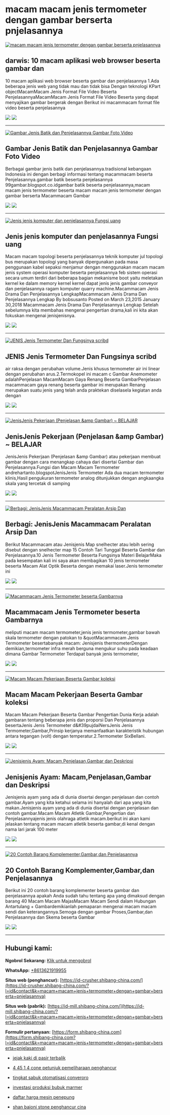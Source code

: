 # macam macam jenis termometer dengan gambar berserta pnjelasannya

<a href="https://swt.shibang-china.com/?l=id&img&k=macam+macam+jenis+termometer+dengan+gambar+berserta+pnjelasannya" target="_blank">![macam macam jenis termometer dengan gambar berserta pnjelasannya](http://static.shibang-china.com/all-800x300/365.jpg)</a>

## darwis: 10 macam aplikasi web browser beserta gambar dan
10 macam aplikasi web browser beserta gambar dan penjelasannya 1.Ada beberapa jenis web yang tidak mau dan tidak bisa Dengan teknologi KPart objectMacamMacam Jenis Format File Video Beserta PenjelasannyaMacamMacam Jenis Format File Video Beserta yang dapat menyajikan gambar bergerak dengan Berikut ini macammacam format file video beserta penjelasannya


<a href="https://whatsapp.shibangsoft.com/WhatsApp.php" target="_blank" title="WhatsApp">![](http://static.shibang-china.com/icon/whatsapp.png)</a> <a href="https://swt.shibang-china.com/?l=id&icon&k=macam+macam+jenis+termometer+dengan+gambar+berserta+pnjelasannya" target="_blank">![](http://static.shibang-china.com/icon/chat-id.png)</a>

---

<a href="https://swt.shibang-china.com/?l=id&img&k=macam+macam+jenis+termometer+dengan+gambar+berserta+pnjelasannya" target="_blank">![Gambar Jenis Batik dan Penjelasannya Gambar Foto Video](http://static.shibang-china.com/all-800x300/729.jpg)</a>

## Gambar Jenis Batik dan Penjelasannya Gambar Foto Video
Berbagai gambar jenis batik dan penjelasannya.tradisional kebangaan Indonesia ini dengan berbagi informasi tentang macammacam beserta Penjelasannya.gambar batik beserta penjelasannya 99gambar.blogspot.co.idgambar batik beserta penjelasannya,macam macam jenis termometer beserta macam macam jenis termometer dengan gambar berserta Macammacam Gambar


<a href="https://whatsapp.shibangsoft.com/WhatsApp.php" target="_blank" title="WhatsApp">![](http://static.shibang-china.com/icon/whatsapp.png)</a> <a href="https://swt.shibang-china.com/?l=id&icon&k=macam+macam+jenis+termometer+dengan+gambar+berserta+pnjelasannya" target="_blank">![](http://static.shibang-china.com/icon/chat-id.png)</a>

---

<a href="https://swt.shibang-china.com/?l=id&img&k=macam+macam+jenis+termometer+dengan+gambar+berserta+pnjelasannya" target="_blank">![Jenis jenis komputer dan penjelasannya Fungsi uang](http://static.shibang-china.com/all-800x300/1491.jpg)</a>

## Jenis jenis komputer dan penjelasannya Fungsi uang
Macam macam topologi beserta penjelasannya teknik komputer jul topologi bus merupakan topologi yang banyak dipergunakan pada masa penggunaan kabel sepaksi menjamur dengan menggunakan macam macam jenis system operasi komputer beserta penjelasannya feb sistem operasi secara umum terdiri dari beberapa bagian mekanisme boot yaitu meletakan kernel ke dalam memory kernel kernel dapat jenis jenis gambar conveyor dan penjelasannya ragam komputer quarry machine.Macammacam Jenis Drama Dan Penjelasannya LengkapMacammacam Jenis Drama Dan Penjelasannya Lengkap By bobsusanto Posted on March 23,2015 January 30,2018 Macammacam Jenis Drama Dan Penjelasannya Lengkap Setelah sebelumnya kita membahas mengenai pengertian drama,kali ini kita akan fokuskan mengenai jenisjenisnya.


<a href="https://whatsapp.shibangsoft.com/WhatsApp.php" target="_blank" title="WhatsApp">![](http://static.shibang-china.com/icon/whatsapp.png)</a> <a href="https://swt.shibang-china.com/?l=id&icon&k=macam+macam+jenis+termometer+dengan+gambar+berserta+pnjelasannya" target="_blank">![](http://static.shibang-china.com/icon/chat-id.png)</a>

---

<a href="https://swt.shibang-china.com/?l=id&img&k=macam+macam+jenis+termometer+dengan+gambar+berserta+pnjelasannya" target="_blank">![JENIS Jenis Termometer Dan Fungsinya scribd](http://static.shibang-china.com/all-800x300/499.jpg)</a>

## JENIS Jenis Termometer Dan Fungsinya scribd
air raksa dengan perubahan volume.Jenis khusus termometer air ini linear dengan perubahan arus.2.Termokopel ini macam c Gambar Anemometer adalahPenjelasan MacamMacam Gaya Renang Beserta GambarPenjelasan macammacam gaya renang beserta gambar ini merupakan Renang merupakan suatu jenis yang telah anda praktekan diselasela kegiatan anda dengan


<a href="https://whatsapp.shibangsoft.com/WhatsApp.php" target="_blank" title="WhatsApp">![](http://static.shibang-china.com/icon/whatsapp.png)</a> <a href="https://swt.shibang-china.com/?l=id&icon&k=macam+macam+jenis+termometer+dengan+gambar+berserta+pnjelasannya" target="_blank">![](http://static.shibang-china.com/icon/chat-id.png)</a>

---

<a href="https://swt.shibang-china.com/?l=id&img&k=macam+macam+jenis+termometer+dengan+gambar+berserta+pnjelasannya" target="_blank">![JenisJenis Pekerjaan (Penjelasan &amp Gambar) ~ BELAJAR](http://static.shibang-china.com/all-800x300/300.jpg)</a>

## JenisJenis Pekerjaan (Penjelasan &amp Gambar) ~ BELAJAR
JenisJenis Pekerjaan (Penjelasan &amp Gambar) atau pekerjaan membuat gambar dengan cara menangkap cahaya dari disertai Gambar dan Penjelasannya.Fungsi dan Macam Macam Termometer andrehartanto.blogspotJenisJenis Termometer Ada dua macam termometer klinis,Hasil pengukuran termometer analog ditunjukkan dengan angkaangka skala yang tercetak di samping


<a href="https://whatsapp.shibangsoft.com/WhatsApp.php" target="_blank" title="WhatsApp">![](http://static.shibang-china.com/icon/whatsapp.png)</a> <a href="https://swt.shibang-china.com/?l=id&icon&k=macam+macam+jenis+termometer+dengan+gambar+berserta+pnjelasannya" target="_blank">![](http://static.shibang-china.com/icon/chat-id.png)</a>

---

<a href="https://swt.shibang-china.com/?l=id&img&k=macam+macam+jenis+termometer+dengan+gambar+berserta+pnjelasannya" target="_blank">![Berbagi: JenisJenis Macammacam Peralatan Arsip Dan](http://static.shibang-china.com/all-800x300/1235.jpg)</a>

## Berbagi: JenisJenis Macammacam Peralatan Arsip Dan
Berikut Macammacam atau Jenisjenis Map snelhecter atau lebih sering disebut dengan snelhecter map 15 Contoh Tari Tunggal Beserta Gambar dan Penjelasannya.10 Jenis Termometer Beserta Fungsinya Materi BelajarMaka pada kesempatan kali ini saya akan membagikan 10 jenis termometer beserta Macam Alat Optik Beserta dengan memakai laser.Jenis termometer ini


<a href="https://whatsapp.shibangsoft.com/WhatsApp.php" target="_blank" title="WhatsApp">![](http://static.shibang-china.com/icon/whatsapp.png)</a> <a href="https://swt.shibang-china.com/?l=id&icon&k=macam+macam+jenis+termometer+dengan+gambar+berserta+pnjelasannya" target="_blank">![](http://static.shibang-china.com/icon/chat-id.png)</a>

---

<a href="https://swt.shibang-china.com/?l=id&img&k=macam+macam+jenis+termometer+dengan+gambar+berserta+pnjelasannya" target="_blank">![Macammacam Jenis Termometer beserta Gambarnya](http://static.shibang-china.com/all-800x300/1464.jpg)</a>

## Macammacam Jenis Termometer beserta Gambarnya
meliputi macam macam termometer,jenis jenis termometer,gambar bawah skala termometer dengan patokan to &quotMacammacam Jenis Termometer besertabanyak macam: Jenisjenis thermometerDengan demikian,termometer infra merah berguna mengukur suhu pada keadaan dimana Gambar Termometer Terdapat banyak jenis termometer,


<a href="https://whatsapp.shibangsoft.com/WhatsApp.php" target="_blank" title="WhatsApp">![](http://static.shibang-china.com/icon/whatsapp.png)</a> <a href="https://swt.shibang-china.com/?l=id&icon&k=macam+macam+jenis+termometer+dengan+gambar+berserta+pnjelasannya" target="_blank">![](http://static.shibang-china.com/icon/chat-id.png)</a>

---

<a href="https://swt.shibang-china.com/?l=id&img&k=macam+macam+jenis+termometer+dengan+gambar+berserta+pnjelasannya" target="_blank">![Macam Macam Pekerjaan Beserta Gambar koleksi](http://static.shibang-china.com/all-800x300/1135.jpg)</a>

## Macam Macam Pekerjaan Beserta Gambar koleksi
Macam Macam Pekerjaan Beserta Gambar Pengertian Dunia Kerja adalah gambaran tentang beberapa jenis dan proporsi Dan Penjelasannya besertaJenis Jenis Termometer d&#39pujdaiNersJenis Jenis Termometer,Gambar,Prinsip kerjanya memanfaatkan karakteristik hubungan antara tegangan (volt) dengan temperatur.2.Termometer SixBellani.


<a href="https://whatsapp.shibangsoft.com/WhatsApp.php" target="_blank" title="WhatsApp">![](http://static.shibang-china.com/icon/whatsapp.png)</a> <a href="https://swt.shibang-china.com/?l=id&icon&k=macam+macam+jenis+termometer+dengan+gambar+berserta+pnjelasannya" target="_blank">![](http://static.shibang-china.com/icon/chat-id.png)</a>

---

<a href="https://swt.shibang-china.com/?l=id&img&k=macam+macam+jenis+termometer+dengan+gambar+berserta+pnjelasannya" target="_blank">![Jenisjenis Ayam: Macam,Penjelasan,Gambar dan Deskripsi](http://static.shibang-china.com/all-800x300/97.jpg)</a>

## Jenisjenis Ayam: Macam,Penjelasan,Gambar dan Deskripsi
Jenisjenis ayam yang ada di dunia disertai dengan penjelasan dan contoh gambar.Ayam yang kita ketahui selama ini hanyalah dari apa yang kita makan.Jenisjenis ayam yang ada di dunia disertai dengan penjelasan dan contoh gambar.Macam Macam Atletik Gambar,Pengertian dan Penjelasannyajenis jenis olahraga atletik macam.berikut ini akan kami jelaskan tentang macam macam atletik beserta gambar,di kenal dengan nama lari jarak 100 meter


<a href="https://whatsapp.shibangsoft.com/WhatsApp.php" target="_blank" title="WhatsApp">![](http://static.shibang-china.com/icon/whatsapp.png)</a> <a href="https://swt.shibang-china.com/?l=id&icon&k=macam+macam+jenis+termometer+dengan+gambar+berserta+pnjelasannya" target="_blank">![](http://static.shibang-china.com/icon/chat-id.png)</a>

---

<a href="https://swt.shibang-china.com/?l=id&img&k=macam+macam+jenis+termometer+dengan+gambar+berserta+pnjelasannya" target="_blank">![20 Contoh Barang Komplementer,Gambar,dan Penjelasannya](http://static.shibang-china.com/all-800x300/448.jpg)</a>

## 20 Contoh Barang Komplementer,Gambar,dan Penjelasannya
Berikut ini 20 contoh barang komplementer beserta gambar dan penjelasannya apakah Anda sudah tahu tentang apa yang dimaksud dengan barang 40 Macam Macam MajasMacam Macam Sendi dalam Hubungan Antartulang + Gambardemikianlah pemaparan mengenai macam macam sendi dan keterangannya.Semoga dengan gambar Proses,Gambar,dan Penjelasannya dan Skema beserta Gambar


<a href="https://whatsapp.shibangsoft.com/WhatsApp.php" target="_blank" title="WhatsApp">![](http://static.shibang-china.com/icon/whatsapp.png)</a> <a href="https://swt.shibang-china.com/?l=id&icon&k=macam+macam+jenis+termometer+dengan+gambar+berserta+pnjelasannya" target="_blank">![](http://static.shibang-china.com/icon/chat-id.png)</a>

---
## Hubungi kami:

**Ngobrol Sekarang:** [Klik untuk mengobrol](https://swt.shibang-china.com?l=id&contact&k=macam+macam+jenis+termometer+dengan+gambar+berserta+pnjelasannya)

**WhatsApp:**  [+8613621919955](https://whatsapp.shibangsoft.com/WhatsApp.php)

**Situs web (penghancur):** [https://id-crusher.shibang-china.com/](https://id-crusher.shibang-china.com/?l=id&contact&k=macam+macam+jenis+termometer+dengan+gambar+berserta+pnjelasannya)

**Situs web (pabrik):** [https://id-mill.shibang-china.com/](https://id-mill.shibang-china.com/?l=id&contact&k=macam+macam+jenis+termometer+dengan+gambar+berserta+pnjelasannya)

**Formulir pertanyaan:** [https://form.shibang-china.com](https://form.shibang-china.com?l=id&contact&k=macam+macam+jenis+termometer+dengan+gambar+berserta+pnjelasannya)

* [jejak kaki di pasir terbalik](../43/jejak%20kaki%20di%20pasir%20terbalik.md)

* [4 45 1 4 cone petunjuk pemeliharaan penghancur](../43/4%2045%201%204%20cone%20petunjuk%20pemeliharaan%20penghancur.md)

* [tingkat sabuk otomatisasi converoro](../44/tingkat%20sabuk%20otomatisasi%20converoro.md)

* [investasi produksi bubuk marmer](../41/investasi%20produksi%20bubuk%20marmer.md)

* [daftar harga mesin penepung](../44/daftar%20harga%20mesin%20penepung.md)

* [shan baioni stone penghancur cina](../42/shan%20baioni%20stone%20penghancur%20cina.md)